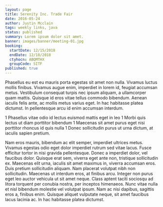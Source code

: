 ```yaml
---
layout: page
title: Serenity Inc. Trade Fair
date: 2016-05-24
author: Justin Mcclain
tags: weekly links, java
status: published
summary: Lorem ipsum dolor sit amet.
banner: images/banner/meeting-01.jpg
booking:
  startDate: 12/15/2018
  endDate: 12/18/2018
  ctyhocn: ABQMTHX
  groupCode: SITF
published: true
---
```

Phasellus eu est eu mauris porta egestas sit amet non nulla. Vivamus luctus mollis finibus. Vivamus augue enim, imperdiet in lorem id, feugiat accumsan metus. Vestibulum consequat turpis nec ipsum aliquam, a ullamcorper quam mattis. Quisque id eros vitae tellus commodo bibendum. Aenean iaculis felis ante, ac mollis metus varius eget. In hac habitasse platea dictumst. In pellentesque arcu id enim accumsan interdum.

1 Phasellus vitae odio id lectus euismod mattis eget in leo
1 Morbi quis lectus ut diam porttitor bibendum
1 Maecenas sit amet purus eget nisi porttitor rhoncus id quis nulla
1 Donec sollicitudin purus ut urna dictum, at iaculis sapien pretium.

Nam eros mauris, bibendum ac elit semper, imperdiet ultrices metus. Vivamus egestas odio eget dolor imperdiet rutrum sed vitae lacus. Fusce efficitur tortor in nisi gravida pellentesque. Donec a imperdiet dolor, vel faucibus dolor. Quisque erat sem, viverra eget ante non, tristique sollicitudin ex. Maecenas elit urna, iaculis sit amet maximus in, viverra accumsan eros. Duis pretium sollicitudin aliquam. Nam placerat volutpat nibh non sollicitudin. Maecenas ut interdum eros, at finibus arcu. Integer non purus eget leo auctor vehicula ut sit amet neque. Class aptent taciti sociosqu ad litora torquent per conubia nostra, per inceptos himenaeos. Nunc vitae nulla et nisl bibendum molestie vel volutpat ipsum. Nam ac nisi dapibus, sagittis eros a, finibus enim. Quisque aliquet vulputate neque, sit amet faucibus lacus lacinia ac. In hac habitasse platea dictumst.
